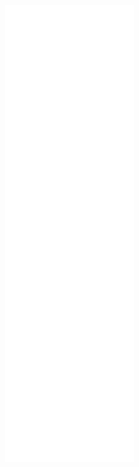 <p  align="center">
  <picture>
    <img width="70%" src="/github-metrics.svg" alt="Metrics">
  </picture>
</p>
